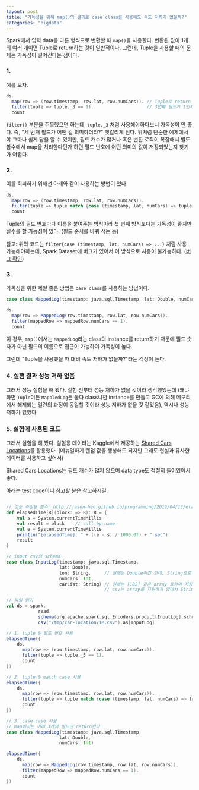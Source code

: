 ```yaml
---
layout: post
title: "가독성을 위해 map()의 결과로 case class를 사용해도 속도 저하가 없을까?"
categories: "bigdata"
---
```


Spark에서 입력 data를 다른 형식으로 변환할 때 `map()`을 사용한다. 변환된 값이 1개의 여러 개이면 Tuple로 return하는 것이 일반적이다. 그런데, Tuple을 사용할 때의 문제는 가독성이 떨어진다는 점이다.

### 1.

예를 보자.

```scala
ds.
  map(row => (row.timestamp, row.lat, row.numCars)). // Tuple로 return
  filter(tuple => tuple._3 == 1).                    // 3번째 필드가 1인지 검사
  count
```

`filter()` 부분을 주목했으면 하는데, `tuple._3` 처럼 사용해야하다보니 가독성이 안 좋다. 즉, "세 번째 필드가 어떤 걸 의미하더라?" 헷갈리게 된다. 위처럼 단순한 예제에서야 그마나 쉽게 답을 알 수 있지만, 필드 개수가 많거나 혹은 변환 로직이 복잡해서 별도 함수에서 map을 처리한다던가 하면 필드 번호에 어떤 의미의 값이 저장되었는지 찾기가 어렵다.

### 2.

이를 회피하기 위해선 아래와 같이 사용하는 방법이 있다.

```scala
ds.
  map(row => (row.timestamp, row.lat, row.numCars)).
  filter(tuple => tuple match {case (timestamp, lat, numCars) => tuple._3 == 1}).
  count
```

Tuple의 필드 번호마다 이름을 붙여주는 방식이라 첫 번째 방식보다는 가독성이 좋지만 실수를 할 가능성이 있다. (필드 순서를 바꿔 적는 등)

참고: 위의 코드는 `filter{case (timestamp, lat, numCars) => ...}` 처럼 사용 가능해야하는데, Spark Dataset에 버그가 있어서 이 방식으로 사용이 불가능하다. ([버그 확인](https://issues.apache.org/jira/browse/SPARK-19492))

### 3.

가독성을 위한 제일 좋은 방법은 `case class`를 사용하는 방법이다.

```scala
case class MappedLog(timestamp: java.sql.Timestamp, lat: Double, numCars: Int)

ds.
  map(row => MappedLog(row.timestamp, row.lat, row.numCars)).
  filter(mappedRow => mappedRow.numCars == 1).
  count
```

이 경우, `map()`에서는 `MappedLog`라는 class의 instance를 return하기 때문에 필드 숫자가 아닌 필드의 이름으로 접근이 가능하여 가독성이 높다.

그런데 "Tuple을 사용했을 때 대비 속도 저하가 없을까?"라는 걱정이 든다.

### 4. 실험 결과 성능 저하 없음

그래서 성능 실험을 해 봤다. 실험 전부터 성능 저하가 없을 것이라 생각했었는데 (왜냐하면 `Tuple`이든 `MappledLog`든 둘다 class니깐 instance를 만들고 GC에 의해 메모리에서 해제되는 일련의 과정이 동일할 것이라 성능 저하가 없을 것 같았음), 역시나 성능 저하가 없었다

### 5. 실험에 사용된 코드

그래서 실험을 해 봤다. 실험용 데이터는 Kaggle에서 제공하는 [Shared Cars Locations](https://www.kaggle.com/doit-intl/autotel-shared-car-locations/downloads/autotel-shared-car-locations.zip/1)를 활용했다. (메뉴얼하게 랜덤 값을 생성해도 되지만 그래도 현실과 유사한 데이터를 사용하고 싶어서)

Shared Cars Locations는 필드 개수가 많지 않으며 data type도 적절히 들어있어서 좋다.

아래는 test code이니 참고할 분은 참고하시길.

```scala

// 성능 측정용 함수: http://jason-heo.github.io/programming/2019/04/13/elapsed-time.html
def elapsedTime[R](block: => R): R = {
    val s = System.currentTimeMillis
    val result = block    // call-by-name
    val e = System.currentTimeMillis
    println("[elapsedTime]: " + ((e - s) / 1000.0f) + " sec")
    result
}

// input csv의 schema
case class InputLog(timestamp: java.sql.Timestamp,
                    lat: Double,
                    lon: String,     // 원래는 Double이긴 한데, String으로 읽음
                    numCars: Int,
                    carList: String) // 원래는 [182] 같은 array 표현이 저장되어 있으나,
                                     // csv는 array를 지원하지 않아서 String으로 읽음

// 파일 읽기
val ds = spark.
            read.
            schema(org.apache.spark.sql.Encoders.product[InputLog].schema).
            csv("/tmp/car-location/1M.csv").as[InputLog]

// 1. tuple & 필드 번호 사용
elapsedTime({
    ds.
      map(row => (row.timestamp, row.lat, row.numCars)).
      filter(tuple => tuple._3 == 1).
      count
})

// 2. tuple & match case 사용
elapsedTime({
    ds.
      map(row => (row.timestamp, row.lat, row.numCars)).
      filter(tuple => tuple match {case (timestamp, lat, numCars) => tuple._3 == 1}).
      count
})

// 3. case case 사용
// map에서는 아래 3개의 필드만 return한다
case class MappedLog(timestamp: java.sql.Timestamp,
                    lat: Double,
                    numCars: Int)

elapsedTime({
    ds.
      map(row => MappedLog(row.timestamp, row.lat, row.numCars)).
      filter(mappedRow => mappedRow.numCars == 1).
      count
})
```
